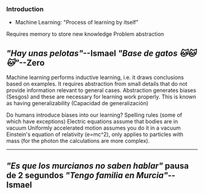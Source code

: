 ### Introduction
* Machine Learning: "Process of learning by itself"

Requires memory to store new knowledge
Problem abstraction

***"Hay unas pelotas"*--Ismael**
***"Base de gatos 🐱🐱🐱"*--Zero**
---
Machine learning performs inductive learning, i.e. it draws conclusions based on examples.
It requires abstraction from small details that do not provide information relevant to general cases.
Abstraction generates biases (Sesgos) and these are necessary for learning work properly. This is known as having generalizability
(Capacidad de generalización)

Do humans introduce biases into our learning?
Spelling rules (some of which have exceptions)
Electric equations assume that bodies are in vacuum
Uniformly accelerated motion assumes you do it in a vacuum
Einstein's equation of relativity (e=mc^2), only applies to particles
with mass (for the photon the calculations are more complex).

---
***"Es que los murcianos no saben hablar"* 
pausa de 2 segundos 
*"Tengo familia en Murcia"*--Ismael**
---